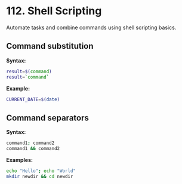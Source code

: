 # 112. Shell Scripting

Automate tasks and combine commands using shell scripting basics.

## Command substitution

**Syntax:**

```bash
result=$(command)
result=`command`
```

**Example:**

```bash
CURRENT_DATE=$(date)
```

## Command separators

**Syntax:**

```bash
command1; command2
command1 && command2
```

**Examples:**

```bash
echo "Hello"; echo "World"
mkdir newdir && cd newdir
```
